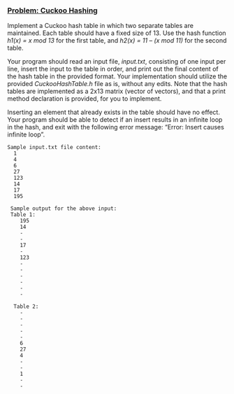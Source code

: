 ### <ins>Problem: Cuckoo Hashing</ins>
Implement a Cuckoo hash table in which two separate tables are maintained. Each table should have a fixed size of 13. Use the hash function
*h1(x) = x mod 13* for the first table, and *h2(x) = 11 – (x mod 11)* for the second table.

Your program should read an input file, *input.txt*, consisting of one input per line, insert the input to the table in order, and print out the final
content of the hash table in the provided format. Your implementation should utilize the provided *CuckooHashTable.h* file as is, without any edits.
Note that the hash tables are implemented as a 2x13 matrix (vector of vectors), and that a print method declaration is provided, for you to implement.

Inserting an element that already exists in the table should have no effect. Your program should be able to detect if an insert results in an infinite
loop in the hash, and exit with the following error message: “Error: Insert causes infinite loop”.

    Sample input.txt file content: 
      1
      4
      6
      27
      123
      14
      17
      195
      
     Sample output for the above input: 
     Table 1:
        195 
        14 
        -
        - 
        17 
        - 
        123 
        -
        -
        -
        -
        -
        -
        
      Table 2: 
        -
        -
        -
        -
        -
        6 
        27 
        4 
        -
        - 
        1
        -
        -
